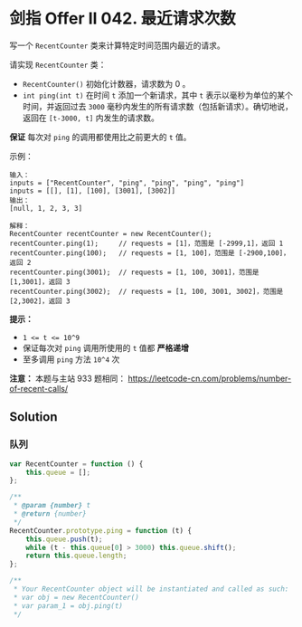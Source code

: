 # 剑指 Offer II 042. 最近请求次数

写一个 `RecentCounter` 类来计算特定时间范围内最近的请求。

请实现 `RecentCounter` 类：

-   `RecentCounter()` 初始化计数器，请求数为 0 。
-   `int ping(int t)` 在时间 `t` 添加一个新请求，其中 `t` 表示以毫秒为单位的某个时间，并返回过去 `3000` 毫秒内发生的所有请求数（包括新请求）。确切地说，返回在 `[t-3000, t]` 内发生的请求数。

**保证** 每次对 `ping` 的调用都使用比之前更大的 `t` 值。

示例：

```
输入：
inputs = ["RecentCounter", "ping", "ping", "ping", "ping"]
inputs = [[], [1], [100], [3001], [3002]]
输出：
[null, 1, 2, 3, 3]

解释：
RecentCounter recentCounter = new RecentCounter();
recentCounter.ping(1);     // requests = [1]，范围是 [-2999,1]，返回 1
recentCounter.ping(100);   // requests = [1, 100]，范围是 [-2900,100]，返回 2
recentCounter.ping(3001);  // requests = [1, 100, 3001]，范围是 [1,3001]，返回 3
recentCounter.ping(3002);  // requests = [1, 100, 3001, 3002]，范围是 [2,3002]，返回 3
```

**提示：**

-   `1 <= t <= 10^9`
-   保证每次对 `ping` 调用所使用的 `t` 值都 **严格递增**
-   至多调用 `ping` 方法 `10^4` 次

**注意：** 本题与主站 933 题相同： https://leetcode-cn.com/problems/number-of-recent-calls/

## Solution

### 队列

```js
var RecentCounter = function () {
    this.queue = [];
};

/**
 * @param {number} t
 * @return {number}
 */
RecentCounter.prototype.ping = function (t) {
    this.queue.push(t);
    while (t - this.queue[0] > 3000) this.queue.shift();
    return this.queue.length;
};

/**
 * Your RecentCounter object will be instantiated and called as such:
 * var obj = new RecentCounter()
 * var param_1 = obj.ping(t)
 */
```
